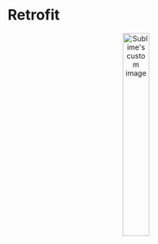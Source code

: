 # Retrofit

<p align="center"  width="70%">
  <img width="32%" src="https://github.com/Cansu-Kose/PlanetApp/blob/main/image/GIF-220918_074633.gif" alt="Sublime's custom image"/>
</p>
